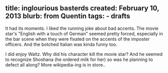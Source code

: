 title: inglourious basterds
created: February 10, 2013
blurb: from Quentin
tags:
    - drafts
---

It had its moments.
I liked the running joke about bad accents.
The movie star's "English with a touch of German" seemed pretty forced,
especially in the bar scene when they were fixated on the accents of the imposter officers. 
And the botched Italian was kinda funny too.

I did enjoy Waltz.
Why did his character kill the movie star?
And he seemed to recognize Shoshana (he ordered milk for her) 
so was he planning to defect all along?
More wikipedia-ing is in store..
